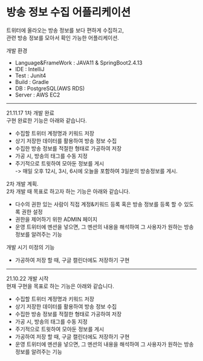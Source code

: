 # 방송 정보 수집 어플리케이션

트위터에 올라오는 방송 정보를 보다 편하게 수집하고,<br />
관련 방송 정보를 모아서 확인 가능한 어플리케이션.

개발 환경
- Language&FrameWork : JAVA11 & SpringBoot2.4.13
- IDE : IntelliJ
- Test : Junit4
- Build : Gradle
- DB : PostgreSQL(AWS RDS)
- Server : AWS EC2
-----------------------------------------------------------

21.11.17 1차 개발 완료<br />
구현 완료한 기능은 아래와 같습니다.
- 수집할 트위터 계정명과 키워드 저장
- 상기 저장한 데이터를 활용하여 방송 정보 수집
- 수집한 방송 정보를 적절한 형태로 가공하여 저장
- 가공 시, 방송의 태그를 수동 지정
- 주기적으로 트윗하여 모아둔 정보를 게시 <br /> -> 매일 오후 12시, 3시, 6시에 오늘을 포함하여 3일분의 방송정보를 게시.

2차 개발 계획.<br />
2차 개발 때 목표로 하고자 하는 기능은 아래와 같습니다.
- 다수의 권한 있는 사람이 직접 계정&키워드 등록 혹은 방송 정보를 등록 할 수 있도록 권한 설정
- 권한을 제어하기 위한 ADMIN 페이지
- 운영 트위터에 멘션을 넣으면, 그 멘션의 내용을 해석하여 그 사용자가 원하는 방송 정보를 알려주는 기능

개발 시기 미정의 기능<br />
- 가공하여 저장 할 때, 구글 캘린더에도 저장하기 구현

-----------------------------------------------------------

21.10.22 개발 시작<br />
현재 구현을 목표로 하는 기능은 아래와 같습니다.

- 수집할 트위터 계정명과 키워드 저장
- 상기 저장한 데이터를 활용하여 방송 정보 수집
- 수집한 방송 정보를 적절한 형태로 가공하여 저장
- 가공 시, 방송의 태그를 수동 지정
- 주기적으로 트윗하여 모아둔 정보를 게시
- 가공하여 저장 할 때, 구글 캘린더에도 저장하기 구현
- 운영 트위터에 멘션을 넣으면, 그 멘션의 내용을 해석하여 그 사용자가 원하는 방송 정보를 알려주는 기능
